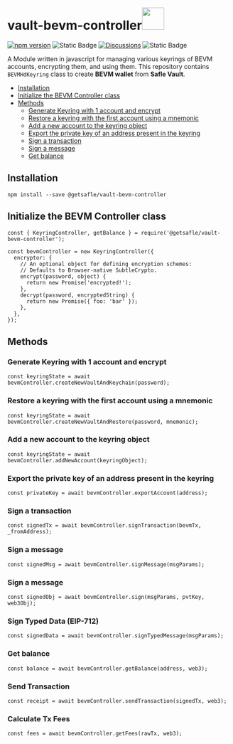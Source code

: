 # vault-bevm-controller<code><a href="https://www.docker.com/" target="_blank"><img height="50" src="https://dex-bin.bnbstatic.com/static/images/logo_BNB_Chain.svg"></a></code>

[![npm version](https://badge.fury.io/js/@getsafle%2Fvault-bevm-controller.svg)](https://badge.fury.io/js/@getsafle%2Fvault-bevm-controller)  <img alt="Static Badge" src="https://img.shields.io/badge/License-MIT-green">   [![Discussions][discussions-badge]][discussions-link]
 <img alt="Static Badge" src="https://img.shields.io/badge/BEVM_controller-documentation-purple">   

A Module written in javascript for managing various keyrings of BEVM accounts, encrypting them, and using them. This repository contains `BEVMHdKeyring` class to create **BEVM wallet** from **Safle Vault**.


- [Installation](#installation)
- [Initialize the BEVM Controller class](#initialize-the-bevm-controller-class)
- [Methods](#methods)
  - [Generate Keyring with 1 account and encrypt](#generate-keyring-with-1-account-and-encrypt)
  - [Restore a keyring with the first account using a mnemonic](#restore-a-keyring-with-the-first-account-using-a-mnemonic)
  - [Add a new account to the keyring object](#add-a-new-account-to-the-keyring-object)
  - [Export the private key of an address present in the keyring](#export-the-private-key-of-an-address-present-in-the-keyring)
  - [Sign a transaction](#sign-a-transaction)
  - [Sign a message](#sign-a-message)
  - [Get balance](#get-balance)



## Installation

`npm install --save @getsafle/vault-bevm-controller`

## Initialize the BEVM Controller class

```
const { KeyringController, getBalance } = require('@getsafle/vault-bevm-controller');

const bevmController = new KeyringController({
  encryptor: {
    // An optional object for defining encryption schemes:
    // Defaults to Browser-native SubtleCrypto.
    encrypt(password, object) {
      return new Promise('encrypted!');
    },
    decrypt(password, encryptedString) {
      return new Promise({ foo: 'bar' });
    },
  },
});
```

## Methods

### Generate Keyring with 1 account and encrypt

```
const keyringState = await bevmController.createNewVaultAndKeychain(password);
```

### Restore a keyring with the first account using a mnemonic

```
const keyringState = await bevmController.createNewVaultAndRestore(password, mnemonic);
```

### Add a new account to the keyring object

```
const keyringState = await bevmController.addNewAccount(keyringObject);
```

### Export the private key of an address present in the keyring

```
const privateKey = await bevmController.exportAccount(address);
```

### Sign a transaction

```
const signedTx = await bevmController.signTransaction(bevmTx, _fromAddress);
```

### Sign a message

```
const signedMsg = await bevmController.signMessage(msgParams);
```

### Sign a message

```
const signedObj = await bevmController.sign(msgParams, pvtKey, web3Obj);
```

### Sign Typed Data (EIP-712)

```
const signedData = await bevmController.signTypedMessage(msgParams);
```

### Get balance

```
const balance = await bevmController.getBalance(address, web3);
```

### Send Transaction

```
const receipt = await bevmController.sendTransaction(signedTx, web3);
```

### Calculate Tx Fees

```
const fees = await bevmController.getFees(rawTx, web3);
```
[discussions-badge]: https://img.shields.io/badge/Code_Quality-passing-rgba
[discussions-link]: https://github.com/getsafle/vault-bevm-controller/actions
